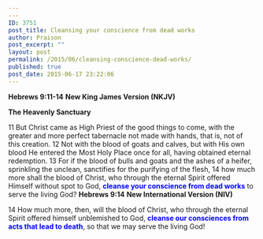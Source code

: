 ```yaml
---
---
ID: 3751
post_title: Cleansing your conscience from dead works
author: Praison
post_excerpt: ""
layout: post
permalink: /2015/06/cleansing-conscience-dead-works/
published: true
post_date: 2015-06-17 23:22:06
---
```

<strong>Hebrews 9:11-14</strong>
<strong> New King James Version (NKJV)</strong>

<strong>The Heavenly Sanctuary</strong>

11 But Christ came as High Priest of the good things to come, with the greater and more perfect tabernacle not made with hands, that is, not of this creation.
12 Not with the blood of goats and calves, but with His own blood He entered the Most Holy Place once for all, having obtained eternal redemption.
13 For if the blood of bulls and goats and the ashes of a heifer, sprinkling the unclean, sanctifies for the purifying of the flesh,
14 how much more shall the blood of Christ, who through the eternal Spirit offered Himself without spot to God, <span style="color: #0000ff;"><strong>cleanse your conscience from dead works</strong></span> to serve the living God?
<strong>Hebrews 9:14</strong>
<strong> New International Version (NIV)</strong>

14 How much more, then, will the blood of Christ, who through the eternal Spirit offered himself unblemished to God, <span style="color: #0000ff;"><strong>cleanse our consciences from acts that lead to death</strong></span>, so that we may serve the living God!